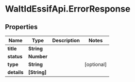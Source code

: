 # WaltIdEssifApi.ErrorResponse

## Properties

Name | Type | Description | Notes
------------ | ------------- | ------------- | -------------
**title** | **String** |  | 
**status** | **Number** |  | 
**type** | **String** |  | [optional] 
**details** | **[String]** |  | 


